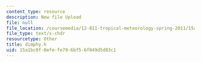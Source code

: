 ```yaml
---
content_type: resource
description: New file Upload
file: null
file_location: /coursemedia/12-811-tropical-meteorology-spring-2011/15a1bc0f0efefe796bf56f049d5d83c1_dimphy.h
file_type: text/x-chdr
resourcetype: Other
title: dimphy.h
uid: 15a1bc0f-0efe-fe79-6bf5-6f049d5d83c1
---
```

